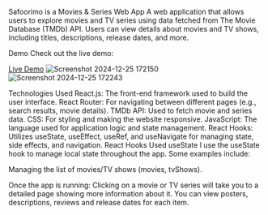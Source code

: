 Safoorimo is a Movies & Series Web App
A web application that allows users to explore movies and TV series using data fetched from The Movie Database (TMDb) API. Users can view details about movies and TV shows, including titles, descriptions, release dates, and more.

Demo
Check out the live demo:

[Live Demo](https://safoorimo.netlify.app)
![Screenshot 2024-12-25 172150](https://github.com/user-attachments/assets/909e8656-830c-43a3-a356-d86692f47e07)
![Screenshot 2024-12-25 172243](https://github.com/user-attachments/assets/9edea960-650e-47bf-9235-227d7a516bf6)

Technologies Used
React.js: The front-end framework used to build the user interface.
React Router: For navigating between different pages (e.g., search results, movie details).
TMDb API: Used to fetch movie and series data.
CSS: For styling and making the website responsive.
JavaScript: The language used for application logic and state management.
React Hooks: Utilizes useState, useEffect, useRef, and useNavigate for managing state, side effects, and navigation.
React Hooks Used
useState
I use the useState hook to manage local state throughout the app. Some examples include:

Managing the list of movies/TV shows (movies, tvShows).

Once the app is running:
Clicking on a movie or TV series will take you to a detailed page showing more information about it.
You can view posters, descriptions, reviews and release dates for each item.
